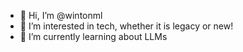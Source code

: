 - 👋 Hi, I’m @wintonml
- 👀 I’m interested in tech, whether it is legacy or new! 
- 🌱 I’m currently learning about LLMs

<!---
wintonml/wintonml is a ✨ special ✨ repository because its `README.md` (this file) appears on your GitHub profile.
You can click the Preview link to take a look at your changes.
--->
